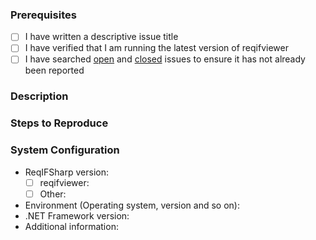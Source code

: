 ### Prerequisites

- [ ] I have written a descriptive issue title
- [ ] I have verified that I am running the latest version of reqifviewer
- [ ] I have searched [open](https://github.com/STARIONGROUP/reqifviewer/issues) and [closed](https://github.com/STARIONGROUP/reqifviewer/issues?q=is%3Aissue+is%3Aclosed) issues to ensure it has not already been reported

### Description
<!-- A description of the bug or feature -->

### Steps to Reproduce
<!-- List of steps, sample code, failing test or link to a project that reproduces the behavior -->

### System Configuration
<!-- Tell us about the environment where you are experiencing the bug -->

- ReqIFSharp version:
  - [ ] reqifviewer:         
  - [ ] Other:              
- Environment (Operating system, version and so on):
- .NET Framework version:
- Additional information:

<!-- Thanks for reporting the issue to reqifviewer! -->